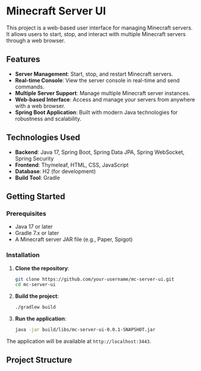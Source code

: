 # Minecraft Server UI

This project is a web-based user interface for managing Minecraft servers. It allows users to start, stop, and interact with multiple Minecraft servers through a web browser.

## Features

-   **Server Management**: Start, stop, and restart Minecraft servers.
-   **Real-time Console**: View the server console in real-time and send commands.
-   **Multiple Server Support**: Manage multiple Minecraft server instances.
-   **Web-based Interface**: Access and manage your servers from anywhere with a web browser.
-   **Spring Boot Application**: Built with modern Java technologies for robustness and scalability.

## Technologies Used

-   **Backend**: Java 17, Spring Boot, Spring Data JPA, Spring WebSocket, Spring Security
-   **Frontend**: Thymeleaf, HTML, CSS, JavaScript
-   **Database**: H2 (for development)
-   **Build Tool**: Gradle

## Getting Started

### Prerequisites

-   Java 17 or later
-   Gradle 7.x or later
-   A Minecraft server JAR file (e.g., Paper, Spigot)

### Installation

1.  **Clone the repository**:
    ```bash
    git clone https://github.com/your-username/mc-server-ui.git
    cd mc-server-ui
    ```

2.  **Build the project**:
    ```bash
    ./gradlew build
    ```

3.  **Run the application**:
    ```bash
    java -jar build/libs/mc-server-ui-0.0.1-SNAPSHOT.jar
    ```

The application will be available at `http://localhost:3443`.

## Project Structure
